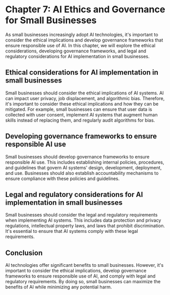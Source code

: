 Chapter 7: AI Ethics and Governance for Small Businesses
========================================================

As small businesses increasingly adopt AI technologies, it's important to consider the ethical implications and develop governance frameworks that ensure responsible use of AI. In this chapter, we will explore the ethical considerations, developing governance frameworks, and legal and regulatory considerations for AI implementation in small businesses.

Ethical considerations for AI implementation in small businesses
----------------------------------------------------------------

Small businesses should consider the ethical implications of AI systems. AI can impact user privacy, job displacement, and algorithmic bias. Therefore, it's important to consider these ethical implications and how they can be mitigated. For example, small businesses can ensure that user data is collected with user consent, implement AI systems that augment human skills instead of replacing them, and regularly audit algorithms for bias.

Developing governance frameworks to ensure responsible AI use
-------------------------------------------------------------

Small businesses should develop governance frameworks to ensure responsible AI use. This includes establishing internal policies, procedures, and guidelines that govern AI systems' design, development, deployment, and use. Businesses should also establish accountability mechanisms to ensure compliance with these policies and guidelines.

Legal and regulatory considerations for AI implementation in small businesses
-----------------------------------------------------------------------------

Small businesses should consider the legal and regulatory requirements when implementing AI systems. This includes data protection and privacy regulations, intellectual property laws, and laws that prohibit discrimination. It's essential to ensure that AI systems comply with these legal requirements.

Conclusion
----------

AI technologies offer significant benefits to small businesses. However, it's important to consider the ethical implications, develop governance frameworks to ensure responsible use of AI, and comply with legal and regulatory requirements. By doing so, small businesses can maximize the benefits of AI while minimizing any potential harm.
